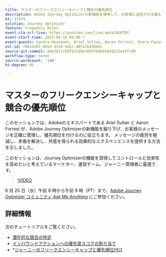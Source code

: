 ```yaml
---
title: マスターのフリークエンシーキャップと競合の優先順位
description: Adobe Journey Optimizerの新機能を使用して、お客様に送信される最も重要なメッセージを管理および優先順位付けする方法を説明します。
kt: 17474
solution: Journey Optimizer
feature: Frequency Rules
event-cta-url-live: https://youtube.com/live/awYa2dU6TDY
event-start-time: 2025-06-18 09:00-7
event-guests: Sandra Hausmann, Ariel Sultan, Aaron Forrest, Keara Fausett
exl-id: 7041430f-845d-4150-9d2c-d8fafb450b9c
source-git-commit: a9a7817c89f62199e3056f0d685049212e4ffc90
workflow-type: tm+mt
source-wordcount: '148'
ht-degree: 0%

---
```


# マスターのフリークエンシーキャップと競合の優先順位

このセッションでは、Adobeのエキスパートである Ariel Sultan と Aaron Forrest が、Adobe Journey Optimizerの新機能を掘り下げ、お客様のメッセージを正確に管理し、優先順位を付けるのに役立ちます。 メッセージの疲労を軽減し、矛盾を解決し、共感を得られる効果的なエクスペリエンスを提供する方法を示しました。

このセッションは、Journey Optimizerの機能を習得してコントロールと効率性を高めたいと考えているマーケター、運営チーム、ジャーニー管理者に最適です。


>[!VIDEO](https://video.tv.adobe.com/v/3464052/?quality=12&learn=on)

6 月 25 日（水）午前 8 時から午前 9 時（PT）まで、[Adobe Journey Optimizer コミュニティ Ask Me Anything](https://experienceleaguecommunities.adobe.com/t5/journey-optimizer-events/ask-me-anything-june-[...]with-journey-optimizer-product-experts/ev-p/757473) にご参加ください。

## 詳細情報

次のチュートリアルをご覧ください。

* [ 潜在的な競合の特定 ](https://experienceleague.adobe.com/en/docs/journey-optimizer-learn/tutorials/conflict-management/identify-potential-conflicts)
* [ インバウンドアクションへの優先度スコアの割り当て ](https://experienceleague.adobe.com/en/docs/journey-optimizer-learn/tutorials/conflict-management/assign-priority-score)
* *[ジャーニーのフリークエンシーキャップと優先順位付け ](https://experienceleague.adobe.com/en/docs/journey-optimizer-learn/tutorials/conflict-management/journey-frequency-capping-and-prioritization)
